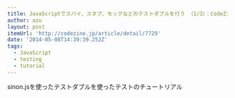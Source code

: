 ```yaml
---
title: JavaScriptでスパイ、スタブ、モックなどのテストダブルを行う （1/3）：CodeZine
author: azu
layout: post
itemUrl: 'http://codezine.jp/article/detail/7729'
date: '2014-05-08T14:39:39.252Z'
tags:
  - JavaScript
  - testing
  - tutorial
---
```

sinon.jsを使ったテストダブルを使ったテストのチュートリアル
